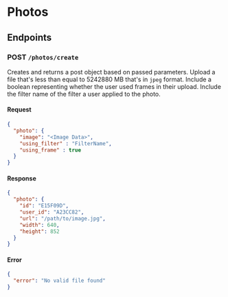 # Photos

## Endpoints

### POST  `/photos/create`
Creates and returns a post object based on passed parameters. Upload a file that's less than equal to 5242880 MB that's in `jpeg` format.  Include a boolean representing whether the user used frames in their upload.  Include the filter name of the filter a user applied to the photo.

#### Request
```json
{
  "photo": {
    "image": "<Image Data>",
    "using_filter" : "FilterName",
    "using_frame" : true
  }
}
```

#### Response
```json
{
  "photo": {
    "id": "E15F09D",
    "user_id": "A23CC82",
    "url": "/path/to/image.jpg",
    "width": 640,
    "height": 852
  }
}
```

#### Error
```json
{
  "error": "No valid file found"
}
```